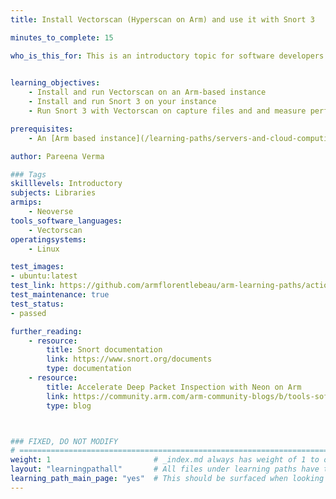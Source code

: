 ```yaml
---
title: Install Vectorscan (Hyperscan on Arm) and use it with Snort 3

minutes_to_complete: 15

who_is_this_for: This is an introductory topic for software developers using Hyperscan who want to migrate to Arm.
  

learning_objectives:
    - Install and run Vectorscan on an Arm-based instance
    - Install and run Snort 3 on your instance
    - Run Snort 3 with Vectorscan on capture files and and measure performance

prerequisites:
    - An [Arm based instance](/learning-paths/servers-and-cloud-computing/csp/) from a cloud service provider or an Arm server with Ubuntu 20.04 or Ubuntu 22.04 installed.

author: Pareena Verma

### Tags
skilllevels: Introductory
subjects: Libraries
armips:
    - Neoverse
tools_software_languages:
    - Vectorscan    
operatingsystems:
    - Linux

test_images:
- ubuntu:latest
test_link: https://github.com/armflorentlebeau/arm-learning-paths/actions/runs/4312122327
test_maintenance: true
test_status:
- passed

further_reading:
    - resource:
        title: Snort documentation
        link: https://www.snort.org/documents
        type: documentation
    - resource:
        title: Accelerate Deep Packet Inspection with Neon on Arm
        link: https://community.arm.com/arm-community-blogs/b/tools-software-ides-blog/posts/accelerating-deep-packet-inspection-with-neon-on-arm-neoverse
        type: blog



### FIXED, DO NOT MODIFY
# ================================================================================
weight: 1                       # _index.md always has weight of 1 to order correctly
layout: "learningpathall"       # All files under learning paths have this same wrapper
learning_path_main_page: "yes"  # This should be surfaced when looking for related content. Only set for _index.md of learning path content.
---
```


